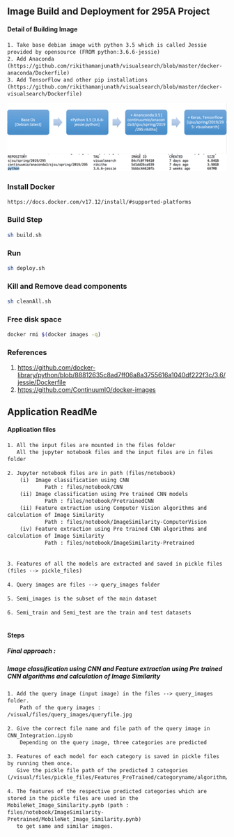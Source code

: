 
## Image Build and Deployment for 295A Project
#### Detail of Building Image
```
1. Take base debian image with python 3.5 which is called Jessie provided by opensource (FROM python:3.6.6-jessie)
2. Add Anaconda (https://github.com/rikithamanjunath/visualsearch/blob/master/docker-anaconda/Dockerfile)
3. Add TensorFlow and other pip installations (https://github.com/rikithamanjunath/visualsearch/blob/master/docker-visualsearch/Dockerfile)
```
![visualsearch](https://github.com/rikithamanjunath/visualsearch/blob/master/image_pipeline.png)
![visualsearch](https://github.com/rikithamanjunath/visualsearch/blob/master/docker_images.png)

### Install Docker
````
https://docs.docker.com/v17.12/install/#supported-platforms
````
### Build Step
````bash
sh build.sh
````
### Run
```bash
sh deploy.sh
```
### Kill and Remove dead components
```bash
sh cleanAll.sh
```
### Free disk space
```bash
docker rmi $(docker images -q)
```
### References
1. https://github.com/docker-library/python/blob/88812635c8ad7ff06a8a3755616a1040df222f3c/3.6/jessie/Dockerfile
2. https://github.com/ContinuumIO/docker-images

## Application ReadMe

#### Application files

```
1. All the input files are mounted in the files folder
   All the jupyter notebook files and the input files are in files folder

2. Jupyter notebook files are in path (files/notebook)
    (i)  Image classification using CNN
            Path : files/notebook/CNN
    (ii) Image classification using Pre trained CNN models
            Path : files/notebook/PretrainedCNN
    (ii) Feature extraction using Computer Vision algorithms and calculation of Image Similarity
            Path : files/notebook/ImageSimilarity-ComputerVision
    (iv) Feature extraction using Pre trained CNN algorithms and calculation of Image Similarity
            Path : files/notebook/ImageSimilarity-Pretrained
            
            
3. Features of all the models are extracted and saved in pickle files (files --> pickle_files)

4. Query images are files --> query_images folder

5. Semi_images is the subset of the main dataset

6. Semi_train and Semi_test are the train and test datasets


```
#### Steps
##### Final approach : 
##### Image classification using CNN and Feature extraction using Pre trained CNN algorithms and calculation of Image Similarity
```
1. Add the query image (input image) in the files --> query_images folder. 
    Path of the query images : /visual/files/query_images/queryfile.jpg

2. Give the correct file name and file path of the query image in CNN_Integration.ipynb 
    Depending on the query image, three categories are predicted 

3. Features of each model for each category is saved in pickle files by running them once.
   Give the pickle file path of the predicted 3 categories (/visual/files/pickle_files/Features_PreTrained/categoryname/algorithm/feature.pck)  
   
4. The features of the respective predicted categories which are stored in the pickle files are used in the MobileNet_Image_Similarity.pynb (path : files/notebook/ImageSimilarity-Pretrained/MobileNet_Image_Similarity.pynb) 
   to get same and similar images. 
   
```